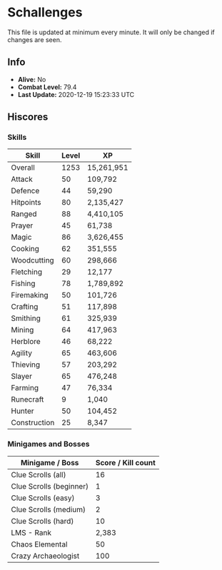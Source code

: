 # Schallenges

This file is updated at minimum every minute. It will only be changed if changes are seen.

## Info

 - **Alive:** No
 - **Combat Level:** 79.4
 - **Last Update:** 2020-12-19 15:23:33 UTC

## Hiscores

### Skills

| Skill | Level | XP |
|--|--|--|
| Overall | 1253 | 15,261,951 |
| Attack | 50 | 109,792 |
| Defence | 44 | 59,290 |
| Hitpoints | 80 | 2,135,427 |
| Ranged | 88 | 4,410,105 |
| Prayer | 45 | 61,738 |
| Magic | 86 | 3,626,455 |
| Cooking | 62 | 351,555 |
| Woodcutting | 60 | 298,666 |
| Fletching | 29 | 12,177 |
| Fishing | 78 | 1,789,892 |
| Firemaking | 50 | 101,726 |
| Crafting | 51 | 117,898 |
| Smithing | 61 | 325,939 |
| Mining | 64 | 417,963 |
| Herblore | 46 | 68,222 |
| Agility | 65 | 463,606 |
| Thieving | 57 | 203,292 |
| Slayer | 65 | 476,248 |
| Farming | 47 | 76,334 |
| Runecraft | 9 | 1,040 |
| Hunter | 50 | 104,452 |
| Construction | 25 | 8,347 |

### Minigames and Bosses

| Minigame / Boss | Score / Kill count |
|--|--|
| Clue Scrolls (all) | 16 |
| Clue Scrolls (beginner) | 1 |
| Clue Scrolls (easy) | 3 |
| Clue Scrolls (medium) | 2 |
| Clue Scrolls (hard) | 10 |
| LMS - Rank | 2,383 |
| Chaos Elemental | 50 |
| Crazy Archaeologist | 100 |

